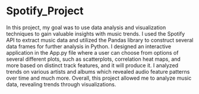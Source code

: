 # Spotify_Project

In this project, my goal was to use data analysis and visualization techniques to gain valuable insights with music trends. I used the Spotify API to extract music data and utilized the Pandas library to construct several data frames for further analysis in Python. I designed an interactive application in the App.py file where a user can choose from options of several different plots, such as scatterplots, correlation heat maps, and more based on distinct track features, and it will produce it. I analyzed trends on various artists and albums which revealed audio feature patterns over time and much more. Overall, this project allowed me to analyze music data, revealing trends through visualizations.
